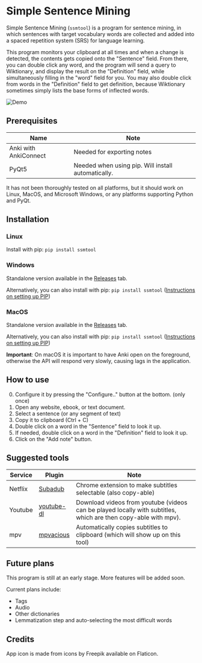 # Simple Sentence Mining
Simple Sentence Mining (`ssmtool`) is a program for sentence mining, in which sentences with target vocabulary words are collected and added into a spaced repetition system (SRS) for language learning.

This program monitors your clipboard at all times and when a change is detected, the contents gets copied onto the "Sentence" field. From there, you can double click any word, and the program will send a query to Wiktionary, and display the result on the "Definition" field, while simultaneously filling in the "word" field for you. You may also double click from words in the "Definition" field to get definition, because Wiktionary sometimes simply lists the base forms of inflected words.

![Demo](demo.gif)

## Prerequisites

| Name | Note |
------ | ------
|Anki with AnkiConnect | Needed for exporting notes|
|PyQt5 | Needed when using pip. Will install automatically.|

It has not been thoroughly tested on all platforms, but it should work on Linux, MacOS, and Microsoft Windows, or any platforms supporting Python and PyQt.

## Installation
### Linux
Install with pip: `pip install ssmtool`
### Windows
Standalone version available in the [Releases](https://github.com/FreeLanguageTools/ssmtool/releases) tab.

Alternatively, you can also install with pip: `pip install ssmtool`
([Instructions on setting up PIP](https://nitratine.net/blog/post/how-to-setup-pythons-pip/))


### MacOS
Standalone version available in the [Releases](https://github.com/FreeLanguageTools/ssmtool/releases) tab.

Alternatively, you can also install with pip: `pip install ssmtool`
([Instructions on setting up PIP](https://www.geeksforgeeks.org/how-to-install-pip-in-macos/))

**Important**: On macOS it is important to have Anki open on the foreground, otherwise the API will respond very slowly, causing lags in the application.

## How to use
0. Configure it by pressing the "Configure.." button at the bottom. (only once)
1. Open any website, ebook, or text document.
2. Select a sentence (or any segment of text)
3. Copy it to clipboard (Ctrl + C)
4. Double click on a word in the "Sentence" field to look it up.
5. If needed, double click on a word in the "Definition" field to look it up.
6. Click on the "Add note" button.
## Suggested tools
| Service | Plugin | Note |
--------- | ------ | ------
| Netflix | [Subadub](https://chrome.google.com/webstore/detail/subadub/jamiekdimmhnnemaaimmdahnahfmfdfk) | Chrome extension to make subtitles selectable (also copy-able) |
| Youtube  | [youtube-dl](https://github.com/ytdl-org/youtube-dl) | Download videos from youtube (videos can be played locally with subtitles, which are then copy-able with mpv). |
| mpv | [mpvacious](https://github.com/Ajatt-Tools/mpvacious) | Automatically copies subtitles to clipboard (which will show up on this tool) |


## Future plans
This program is still at an early stage. More features will be added soon.

Current plans include:
- Tags
- Audio
- Other dictionaries
- Lemmatization step and auto-selecting the most difficult words

## Credits
App icon is made from icons by Freepik available on Flaticon.